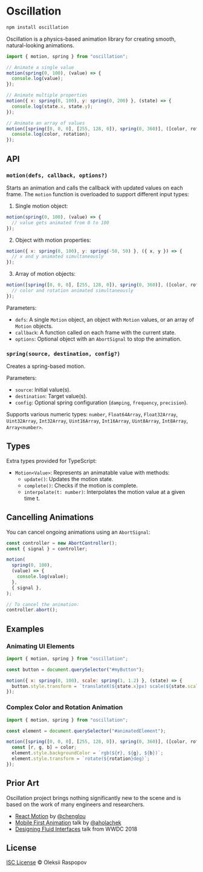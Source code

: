 # Oscillation

```bash
npm install oscillation
```

Oscillation is a physics-based animation library for creating smooth, natural-looking animations.

```javascript
import { motion, spring } from "oscillation";

// Animate a single value
motion(spring(0, 100), (value) => {
  console.log(value);
});

// Animate multiple properties
motion({ x: spring(0, 100), y: spring(0, 200) }, (state) => {
  console.log(state.x, state.y);
});

// Animate an array of values
motion([spring([0, 0, 0], [255, 128, 0]), spring(0, 360)], ([color, rotation]) => {
  console.log(color, rotation);
});
```

## API

### `motion(defs, callback, options?)`

Starts an animation and calls the callback with updated values on each frame. The `motion` function
is overloaded to support different input types:

1. Single motion object:

```javascript
motion(spring(0, 100), (value) => {
  // value gets animated from 0 to 100
});
```

2. Object with motion properties:

```javascript
motion({ x: spring(0, 100), y: spring(-50, 50) }, ({ x, y }) => {
  // x and y animated simultaneously
});
```

3. Array of motion objects:

```javascript
motion([spring([0, 0, 0], [255, 128, 0]), spring(0, 360)], ([color, rotation]) => {
  // color and rotation animated simultaneously
});
```

Parameters:

- `defs`: A single `Motion` object, an object with `Motion` values, or an array of `Motion` objects.
- `callback`: A function called on each frame with the current state.
- `options`: Optional object with an `AbortSignal` to stop the animation.

### `spring(source, destination, config?)`

Creates a spring-based motion.

Parameters:

- `source`: Initial value(s).
- `destination`: Target value(s).
- `config`: Optional spring configuration (`damping`, `frequency`, `precision`).

Supports various numeric types: `number`, `Float64Array`, `Float32Array`, `Uint32Array`,
`Int32Array`, `Uint16Array`, `Int16Array`, `Uint8Array`, `Int8Array`, `Array<number>`.

## Types

Extra types provided for TypeScript:

- `Motion<Value>`: Represents an animatable value with methods:
  - `update()`: Updates the motion state.
  - `complete()`: Checks if the motion is complete.
  - `interpolate(t: number)`: Interpolates the motion value at a given time t.

## Cancelling Animations

You can cancel ongoing animations using an `AbortSignal`:

```javascript
const controller = new AbortController();
const { signal } = controller;

motion(
  spring(0, 100),
  (value) => {
    console.log(value);
  },
  { signal },
);

// To cancel the animation:
controller.abort();
```

## Examples

### Animating UI Elements

```javascript
import { motion, spring } from "oscillation";

const button = document.querySelector("#myButton");

motion({ x: spring(0, 100), scale: spring(1, 1.2) }, (state) => {
  button.style.transform = `translateX(${state.x}px) scale(${state.scale})`;
});
```

### Complex Color and Rotation Animation

```javascript
import { motion, spring } from "oscillation";

const element = document.querySelector("#animatedElement");

motion([spring([0, 0, 0], [255, 128, 0]), spring(0, 360)], ([color, rotation]) => {
  const [r, g, b] = color;
  element.style.backgroundColor = `rgb(${r}, ${g}, ${b})`;
  element.style.transform = `rotate(${rotation}deg)`;
});
```

## Prior Art

Oscillation project brings nothing significantly new to the scene and is based on the work of many
engineers and researchers.

- [React Motion](https://github.com/chenglou/react-motion) by
  [@chenglou](https://github.com/chenglou)
- [Mobile First Animation](https://github.com/aholachek/mobile-first-animation) talk by
  [@aholachek](https://github.com/aholachek)
- [Designing Fluid Interfaces](https://developer.apple.com/videos/play/wwdc2018/803/) talk from WWDC
  2018

## License

[ISC License](./LICENSE) &copy; Oleksii Raspopov
